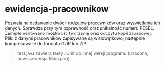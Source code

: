 # ewidencja-pracownikow

Pozwala na dodawanie dwóch rodzajów pracowników oraz wyswietlania ich danych. Sprawdza przy tym poprawność oraz unikalność numeru PESEL.  
Zaimplementowano możliwośc tworzenia oraz odczytu kopii zapasowej. Pliki z danymi pracowników zapisywane są wielowątkowo, następnie kompresowane do formatu GZIP lub ZIP.  

>test.java zawiera testy JUnit do innej wersji programu (utracona, nowsza wersja Main.java) 
